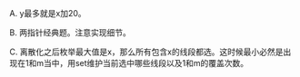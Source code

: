 A. y最多就是x加20。

B. 两指针经典题。注意实现细节。

C. 离散化之后枚举最大值是x，那么所有包含x的线段都选。这时候最小必然是出现在1和m当中，用set维护当前选中哪些线段以及1和m的覆盖次数。
